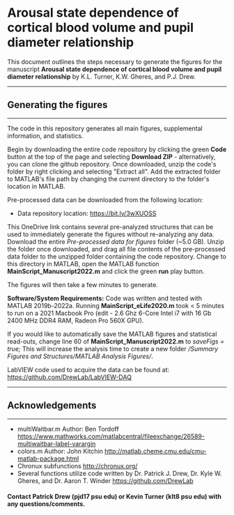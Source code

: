 # Arousal state dependence of cortical blood volume and pupil diameter relationship

This document outlines the steps necessary to generate the figures for the manuscript **Arousal state dependence of cortical blood volume and pupil diameter relationship** by K.L. Turner, K.W. Gheres, and P.J. Drew.

---
## Generating the figures
---
The code in this repository generates all main figures, supplemental information, and statistics.

Begin by downloading the entire code repository by clicking the green **Code** button at the top of the page and selecting **Download ZIP** - alternatively, you can clone the github repository. Once downloaded, unzip the code's folder by right clicking and selecting "Extract all". Add the extracted folder to MATLAB's file path by changing the current directory to the folder's location in MATLAB.  

Pre-processed data can be downloaded from the following location:
* Data repository location: https://bit.ly/3wXUOSS

This OneDrive link contains several pre-analyzed structures that can be used to immediately generate the figures without re-analyzing any data. Download the entire *Pre-processed data for figures* folder (~5.0 GB). Unzip the folder once downloaded, and drag all file contents of the pre-processed data folder to the unzipped folder containing the code repository. Change to this directory in MATLAB, open the MATLAB function **MainScript_Manuscript2022.m** and click the green **run** play button.

The figures will then take a few minutes to generate.

**Software/System Requirements:** Code was written and tested with MATLAB 2019b-2022a. Running **MainScript_eLife2020.m** took < 5 minutes to run on a 2021 Macbook Pro (edit - 2.6 Ghz 6-Core Intel i7 with 16 Gb 2400 MHz DDR4 RAM, Radeon Pro 560X GPU).

If you would like to automatically save the MATLAB figures and statistical read-outs, change line 60 of **MainScript_Manuscript2022.m** to *saveFigs = true;* This will increase the analysis time to create a new folder */Summary Figures and Structures/MATLAB Analysis Figures/*.

LabVIEW code used to acquire the data can be found at: https://github.com/DrewLab/LabVIEW-DAQ

---
## Acknowledgements
---
* multiWaitbar.m Author: Ben Tordoff https://www.mathworks.com/matlabcentral/fileexchange/26589-multiwaitbar-label-varargin
* colors.m Author: John Kitchin http://matlab.cheme.cmu.edu/cmu-matlab-package.html
* Chronux subfunctions http://chronux.org/
* Several functions utilize code written by Dr. Patrick J. Drew, Dr. Kyle W. Gheres, and Dr. Aaron T. Winder https://github.com/DrewLab

#### Contact Patrick Drew (pjd17 psu edu) or Kevin Turner (klt8 psu edu) with any questions/comments.

